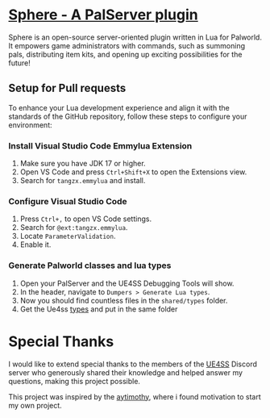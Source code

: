 # [Sphere - A PalServer plugin](https://www.curseforge.com/palworld/lua-code-mods/sphere)
Sphere is an open-source server-oriented plugin written in Lua for Palworld. It empowers game administrators with commands, such as summoning pals, distributing item kits, and opening up exciting possibilities for the future!

## Setup for Pull requests
To enhance your Lua development experience and align it with the standards of the GitHub repository, follow these steps to configure your environment:

### Install Visual Studio Code Emmylua Extension
   1. Make sure you have JDK 17 or higher.
   2. Open VS Code and press `Ctrl+Shift+X` to open the Extensions view.
   3. Search for `tangzx.emmylua` and install.

### Configure Visual Studio Code
   1. Press `Ctrl+,` to open VS Code settings.
   2. Search for `@ext:tangzx.emmylua`.
   3. Locate `ParameterValidation`.
   4. Enable it.

### Generate Palworld classes and lua types
   1. Open your PalServer and the UE4SS Debugging Tools will show.
   2. In the header, navigate to `Dumpers > Generate Lua types`.
   3. Now you should find countless files in the `shared/types` folder.
   4. Get the Ue4ss [types](https://github.com/UE4SS-RE/RE-UE4SS/blob/b29b40f79ccc08da1e264a85907446da51934d97/assets/Mods/shared/Types.lua#L4) and put in the same folder

# Special Thanks
I would like to extend special thanks to the members of the [UE4SS](https://discord.com/invite/7qhRGHF9Tt) Discord server who generously shared their knowledge and helped answer my questions, making this project possible.

This project was inspired by the [aytimothy](https://github.com/aytimothy/PalworldEssentials/), where i found motivation to start my own project.